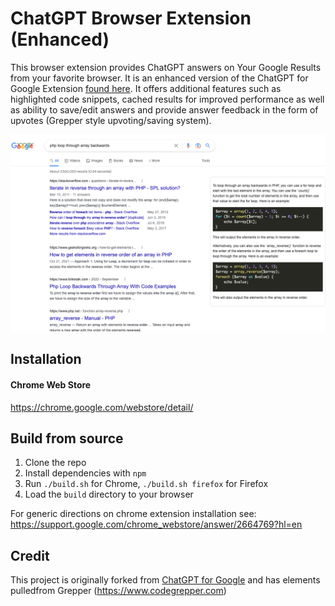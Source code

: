 # ChatGPT Browser Extension (Enhanced)

This browser extension provides ChatGPT answers on Your Google Results from your favorite browser. It is an enhanced version of the ChatGPT for Google Extension [found here](https://github.com/wong2/chat-gpt-google-extension). It offers additional features such as highlighted code snippets, cached results for improved performance as well as ability to save/edit answers and provide answer feedback in the form of upvotes (Grepper style upvoting/saving system).

![Screenshot](screenshot.png?raw=true)

## Installation

#### Chrome Web Store 

<https://chrome.google.com/webstore/detail/>

## Build from source

1. Clone the repo
2. Install dependencies with `npm`
3. Run `./build.sh` for Chrome, `./build.sh firefox` for Firefox
4. Load the `build` directory to your browser

For generic directions on chrome extension installation see: https://support.google.com/chrome_webstore/answer/2664769?hl=en 

## Credit

This project is originally forked from [ChatGPT for Google](https://github.com/wong2/chat-gpt-google-extension) and has elements pulledfrom Grepper (https://www.codegrepper.com)
